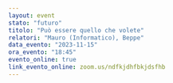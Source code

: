 ```yaml
---
layout: event
stato: "futuro"
titolo: "Può essere quello che volete"
relatori: "Mauro (Informatico), Beppe"
data_evento: "2023-11-15"
ora_evento: "18:45"
evento_online: true
link_evento_online: zoom.us/ndfkjdhfbkjdsfhb
---
```

